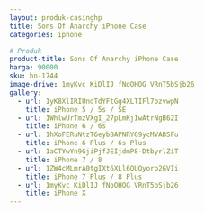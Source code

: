 ```yaml
---
layout: produk-casinghp
title: Sons Of Anarchy iPhone Case
categories: iphone

# Produk
product-title: Sons Of Anarchy iPhone Case
harga: 90000
sku: hn-1744
image-drive: 1myKvc_KiDlIJ_fNoOHOG_VRnT5bSjb26
gallery:
  - url: 1yK8XlIRIUndTdYFtGg4XLTIFl7bzvwpN
    title: iPhone 5 / 5s / SE
  - url: 1WhlwUrTmzVXgI_27pLmKjIwAtrNgB62I
    title: iPhone 6 / 6s
  - url: 1hXoFERuNtzT6eybBAPNRYG9ycMVABSFu
    title: iPhone 6 Plus / 6s Plus
  - url: 1aCTYwYn9GjiPjfJEIjdmP8-DtbyrlZiT
    title: iPhone 7 / 8
  - url: 1ZW4cMLmrA0tgIXt6XLl6QUQyorp2GVIi
    title: iPhone 7 Plus / 8 Plus
  - url: 1myKvc_KiDlIJ_fNoOHOG_VRnT5bSjb26
    title: iPhone X
---
```

